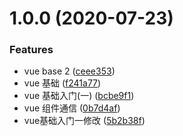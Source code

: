 # 1.0.0 (2020-07-23)


### Features

* vue base 2 ([ceee353](https://github.com/FearlessMa/FENotes/commit/ceee3533c4ffec4a682a88a8294652ffc0495a2d))
* vue 基础 ([f241a77](https://github.com/FearlessMa/FENotes/commit/f241a7738881c7468795b166f8ab2f3d76d5b25f))
* vue 基础入门(一) ([bcbe9f1](https://github.com/FearlessMa/FENotes/commit/bcbe9f144c2bc631d640d2060ecabddfcfa2acfc))
* vue 组件通信 ([0b7d4af](https://github.com/FearlessMa/FENotes/commit/0b7d4af80d6e85ceeae64bf584551dfd86c6b709))
* vue基础入门一修改 ([5b2b38f](https://github.com/FearlessMa/FENotes/commit/5b2b38ff86768847a0c9511bb8bc8c2bd6a22b8d))



